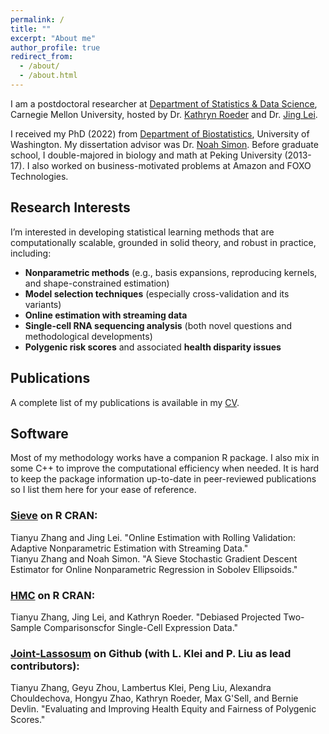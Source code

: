 ```yaml
---
permalink: /
title: ""
excerpt: "About me"
author_profile: true
redirect_from: 
  - /about/
  - /about.html
---
```


I am a postdoctoral researcher at [Department of Statistics & Data Science](https://www.cmu.edu/dietrich/statistics-datascience/index.html), Carnegie Mellon University, hosted by Dr. [Kathryn Roeder](https://www.stat.cmu.edu/~roeder/) and Dr. [Jing Lei](https://www.stat.cmu.edu/~jinglei/). 

I received my PhD (2022) from [Department of Biostatistics](https://www.biostat.washington.edu/), University of Washington. My dissertation advisor was Dr. [Noah Simon](https://www.biostat.washington.edu/people/noah-simon). Before graduate school, I double-majored in biology and math at Peking University (2013-17). I also worked on business-motivated problems at Amazon and FOXO Technologies.


## Research Interests

I’m interested in developing statistical learning methods that are computationally scalable, grounded in solid theory, and robust in practice, including:

- **Nonparametric methods** (e.g., basis expansions, reproducing kernels, and shape-constrained estimation)  
- **Model selection techniques** (especially cross-validation and its variants)  
- **Online estimation with streaming data**  
- **Single-cell RNA sequencing analysis** (both novel questions and methodological developments)  
- **Polygenic risk scores** and associated **health disparity issues**


## Publications 

A complete list of my publications is available in my [CV](/files/CV.pdf).

## Software

Most of my methodology works have a companion R package. I also mix in some C++ to improve the computational efficiency when needed. It is hard to keep the package information up-to-date in peer-reviewed publications so I list them here for your ease of reference. 

### [Sieve](https://cran.r-project.org/web/packages/Sieve/index.html) on R CRAN:

Tianyu Zhang and Jing Lei. "Online Estimation with Rolling Validation: Adaptive Nonparametric Estimation with Streaming Data."<br>
Tianyu Zhang and Noah Simon. "A Sieve Stochastic Gradient Descent Estimator for Online Nonparametric Regression in Sobolev Ellipsoids."

### [HMC](https://cran.r-project.org/web/packages/HMC/index.html) on R CRAN:

Tianyu Zhang, Jing Lei, and Kathryn Roeder. "Debiased Projected Two-Sample Comparisonscfor Single-Cell Expression Data."

### [Joint-Lassosum](https://github.com/terrytianyuzhang/JointLassosum) on Github (with L. Klei and P. Liu as lead contributors):

Tianyu Zhang, Geyu Zhou, Lambertus Klei, Peng Liu, Alexandra Chouldechova, Hongyu Zhao, Kathryn Roeder, Max G'Sell, and Bernie Devlin. "Evaluating and Improving Health Equity and Fairness of Polygenic Scores."
 
